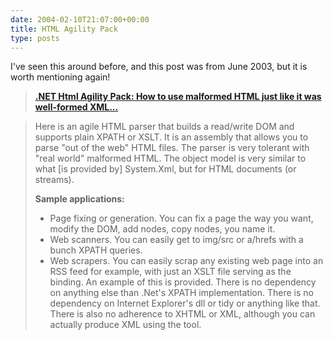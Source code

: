 ```yaml
---
date: 2004-02-10T21:07:00+00:00
title: HTML Agility Pack
type: posts
---
```

I've seen this around before, and this post was from June 2003, but it is worth mentioning again!

> [<b>.NET Html Agility Pack: How to use malformed HTML just like it was well-formed XML... </b>](http://blogs.msdn.com/smourier/archive/2003/06/04/8265.aspx)

> Here is an agile HTML parser that builds a read/write DOM and supports plain XPATH or XSLT. It is an assembly that allows you to parse "out of the web" HTML files. The parser is very tolerant with "real world" malformed HTML. The object model is very similar to what [is provided by] System.Xml, but for HTML documents (or streams).
>
> **Sample applications:**
>
>   * Page fixing or generation. You can fix a page the way you want, modify the DOM, add nodes, copy nodes, you name it.
>   * Web scanners. You can easily get to img/src or a/hrefs with a bunch XPATH queries.
>   * Web scrapers. You can easily scrap any existing web page into an RSS feed for example, with just an XSLT file serving as the binding. An example of this is provided.
> There is no dependency on anything else than .Net's XPATH implementation. There is no dependency on Internet Explorer's dll or tidy or anything like that. There is also no adherence to XHTML or XML, although you can actually produce XML using the tool.
